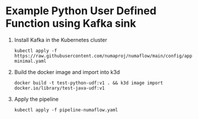 # Example Python User Defined Function using Kafka sink

1. Install Kafka in the Kubernetes cluster
   ```shell
   kubectl apply -f https://raw.githubusercontent.com/numaproj/numaflow/main/config/apps/kafka/kafka-minimal.yaml
   ```

2. Build the docker image and import into k3d
   ```shell
   docker build -t test-python-udf:v1 . && k3d image import docker.io/library/test-java-udf:v1
   ```

3. Apply the pipeline
   ```shell
   kubectl apply -f pipeline-numaflow.yaml
   ```